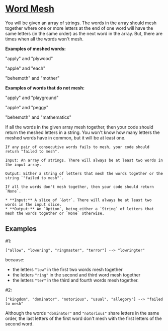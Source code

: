 # [Word Mesh](https://www.codewars.com/kata/5c1ae703ba76f438530000a2)
You will be given an array of strings. The words in the array should mesh together where one or more letters at the end of one word will have the same letters (in the same order) as the next word in the array. But, there are times when all the words won't mesh. 

**Examples of meshed words:**

  "apply" and "plywood"
  
  "apple" and "each"
  
  "behemoth" and "mother"
  
**Examples of words that do not mesh:**

  "apply" and "playground"
  
  "apple" and "peggy"
  
  "behemoth" and "mathematics"
  

If all the words in the given array mesh together, then your code should return the meshed letters in a string.
You won't know how many letters the meshed words have in common, but it will be at least one.


```if-not:rust
If any pair of consecutive words fails to mesh, your code should return "failed to mesh".

Input: An array of strings. There will always be at least two words in the input array.

Output: Either a string of letters that mesh the words together or the string `"failed to mesh"`.
```

```if:rust
If all the words don't mesh together, then your code should return `None`.

* **Input:** A slice of `&str`. There will always be at least two words in the input slice.
* **Output:** An `Option`, being either a `String` of letters that mesh the words together or `None` otherwise.
```


## Examples

#1:

```
["allow", "lowering", "ringmaster", "terror"] --> "lowringter"
```
because:

* the letters `"low"` in the first two words mesh together
* the letters `"ring"` in the second and third word mesh together
* the letters `"ter"` in the third and fourth words mesh together.


#2:

```
["kingdom", "dominator", "notorious", "usual", "allegory"] --> "failed to mesh"
```

Although the words `"dominator"` and `"notorious"` share letters in the same order, the last letters of the first word don't mesh with the first letters of the second word.



